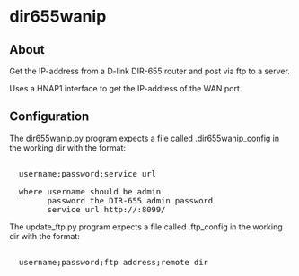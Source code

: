 dir655wanip
===========

About
-----

Get the IP-address from a D-link DIR-655 router and post via ftp to a server.

Uses a HNAP1 interface to get the IP-address of the WAN port.


Configuration
-------------

The dir655wanip.py program expects a file called .dir655wanip_config in the working dir with the format:
<pre>  
  username;password;service url
  
  where username should be admin
        password the DIR-655 admin password
        service url http://<router internal ip>:8099/
</pre>

The update_ftp.py program expects a file called .ftp_config in the working dir with the format:
<pre>  
  username;password;ftp address;remote dir
</pre>